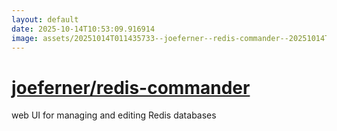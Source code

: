 ```yaml
---
layout: default
date: 2025-10-14T10:53:09.916914
image: assets/20251014T011435733--joeferner--redis-commander--20251014T013204418--cropped.png
---
```


# [joeferner/redis-commander](https://github.com/joeferner/redis-commander)

web UI for managing and editing Redis databases
